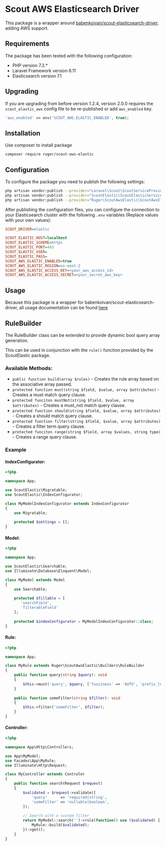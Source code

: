 # Scout AWS Elasticsearch Driver 

This package is a wrapper around [babenkoivan/scout-elasticsearch-driver](https://packagist.org/packages/babenkoivan/scout-elasticsearch-driver), adding AWS support.

## Requirements
The package has been tested with the following configuration:

* PHP version 7.3.*
* Laravel Framework version 6.11
* Elasticsearch version 7.1

## Upgrading
If you are upgrading from before version 1.2.4, version 2.0.0 requires the `scout_elastic_aws` config file to be re-published or add `aws_enabled` key.

```php
'aws_enabled' => env('SCOUT_AWS_ELASTIC_ENABLED', true);
```

## Installation
Use composer to install package
```sh
composer require ruger/scout-aws-elastic
```

## Configuration
To configure the package you need to publish the following settings:
```sh
php artisan vendor:publish --provider="Laravel\Scout\ScoutServiceProvider"
php artisan vendor:publish --provider="ScoutElastic\ScoutElasticServiceProvider"
php artisan vendor:publish --provider="Ruger\ScoutAwsElastic\ScoutAwsElasticServiceProvider"
```
After publishing the configuration files, you can configure the connection to your Elasticsearch cluster with the following `.env` variables (Replace values with your own values):
```ini
SCOUT_DRIVER=elastic

SCOUT_ELASTIC_HOST=localhost
SCOUT_ELASTIC_SCHEME=https
SCOUT_ELASTIC_PORT=443
SCOUT_ELASTIC_USER=
SCOUT_ELASTIC_PASS=
SCOUT_AWS_ELASTIC_ENABLED=true
SCOUT_AWS_ELASTIC_REGION=us-east-2
SCOUT_AWS_ELASTIC_ACCESS_KEY=<your_aws_access_id>
SCOUT_AWS_ELASTIC_ACCESS_SECRET=<your_secret_aws_key>
```
## Usage
Because this package is a wrapper for babenkoivan/scout-elasticsearch-driver, all usage documentation can be found [here](https://github.com/babenkoivan/scout-elasticsearch-driver/blob/master/README.md) 

## RuleBuilder
The RuleBuilder class can be extended to provide dynamic bool query array generation.

This can be used in conjunction with the `rule()` function provided by the ScoutElastic package.

### Available Methods:
* `public function build(array $rules)` - Creates the rule array based on the associative array passed.
* `protected function must(string $field, $value, array $attributes)` - Creates a must match query clause.
* `protected funciton mustNot(string $field, $value, array $attributes)` - Creates a must_not match query clause.
* `protected function should(string $field, $value, array $attributes)` - Creates a should match query clause.
* `protected function filter(string $field, $value, array $attributes)` - Creates a filter term query clause.
* `protected funciton range(string $field, array $values, string type)` - Creates a range query clause.

### Example
#### IndexConfigurator:
```php
<?php

namespace App;

use ScoutElastic\Migratable;
use ScoutElastic\IndexConfigurator;

class MyModelIndexConfigurator extends IndexConfigurator
{
    use Migratable;
    
    protected $settings = [];
}
```

#### Model:
```php
<?php

namespace App;

use ScoutElastic\Searchable;
use Illuminate\Database\Eloquent\Model;

class MyModel extends Model
{
    use Searchable;
    
    protected $fillable = [
       'searchField',
       'filterableField'
    ];
    
    protected $indexConfigurator = MyModelIndexConfigurator::class;
}
```

#### Rule:
```php
<?php

namespace App;

class MyRule extends Ruger\ScoutAwsElastic\Builders\RuleBuilder
{
    public function query(string $query): void
    {
        $this->must('query', $query, ['fuzziness' => 'AUTO', 'prefix_length' => 2]);
    }
    
    public function someFilter(string $filter): void
    {
        $this->filter('someFilter', $filter);
    }
}
```

#### Controller:
```php
<?php

namespace App\Http\Controllers;

use App\MyModel;
use Facades\App\MyRule;
use Illuminate\Http\Request;

class MyController extends Controler
{
    public function search(Request $request)
    {
        $validated = $request->validate([
            'query'      => 'required|string',
            'someFilter' => 'nullable|boolean',
        ]);
        
        // Search with a custom filter
        return MyModel::search('')->rule(function() use ($validated) {
            MyRule::build($validated);
        })->get();
    }
}
```
